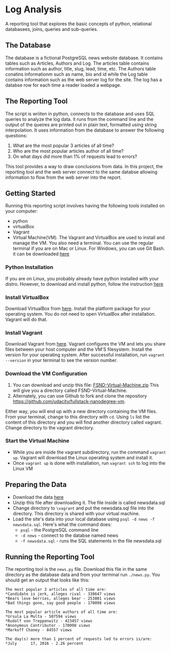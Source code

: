 # Log Analysis
A reporting tool that explores the basic concepts of python, relational databasees, joins, queries and sub-queries.

## The Database
The database is a fictional PostgreSQL news website database. It contains tables such as Articles, Authors and Log. The articles table contains information such as author, title, slug, lead, time, etc. The Authors table conatins informationm such as name, bio and id while the Log table contains information such as the web server log for the site. The log has a databse row for each time a reader loaded a webpage.

## The Reporting Tool
The script is wriiten in python, connects to the database and uses SQL queries to analyze the log data. it runs from the command line and the output of the queires are printed out in plain text, formatted using string interpolation. It uses information from the database to answer the following questions:
1. What are the most popular 3 articles of all time?
2. Who are the most popular articles author of all time?
3. On what days did more than 1% of requests lead to errors?

This tool provides a way to draw conclusions from data. In this project, the reporting tool and the web server connect to the same databse allowing information to flow from the web server into the report.

## Getting Started
Running this reporting script involves having the following tools installed on your computer:
- python
- virtualBox
- Vagrant
- Virtual Machine(VM).
The Vagrant and VirtualBox are used to install and manage the VM. You also need a terminal. You can use the regular terminal if you are on Mac or Linux. For Windows, you can use Git Bash. it can be downloaded [here](https://git-scm.com/downloads)

### Python Installation
If you are on Linux, you probably already have python installed with your distro. However, to download and install python, follow the instruction [here](https://realpython.com/installing-python/)

### Install VirtualBox
Download VirtualBox from [here](https://www.virtualbox.org/wiki/Download_Old_Builds_5_1). Install the platform package for your operating system. You do not need to open VirtualBox after installation. Vagrant will do that.

### Install Vagrant
Download Vagrant from [here](https://www.vagrantup.com/). Vagrant configures the VM and lets you share files between your host computer and the VM'S filesystem. Install the version for your operating system. After successful installation, run `vagrant --version` in your terminal to see the version number.

### Download the VM Configuration
1. You can download and unzip this file: [FSND-Virtual-Machine.zip](https://s3.amazonaws.com/video.udacity-data.com/topher/2018/April/5acfbfa3_fsnd-virtual-machine/fsnd-virtual-machine.zip) This will give you a directory called FSND-Virtual-Machine.
2. Alternately, you can use Github to fork and clone the repository https://github.com/udacity/fullstack-nanodegree-vm.

Either way, you will end up with a new directory containing the VM files. From your terminal, change to this directory with `cd`. Using `ls` list the content of this directory and you will find another directory called vagrant. Change directory to the vagrant directory.

### Start the Virtual Machine
- While you are inside the vagrant subdirectory, run the command `vagrant up`. Vagrant will download the Linux operating system and install it.
- Once `vagrant up` is done with installation, run `vagrant ssh` to log into the Linux VM

## Preparing the Data
- Download the data [here](https://d17h27t6h515a5.cloudfront.net/topher/2016/August/57b5f748_newsdata/newsdata.zip)
- Unzip this file after downloading it. The file inside is called newsdata.sql
- Change directory to `\vagrant` and put the newsdata.sql file into the directory. This directory is shared with your virtual machine.
- Load the site's data into your local database using `psql -d news -f newsdata.sql`. Here's what the command does:
  - `psql` - the PostgreSQL command line
  - `-d news` - connect to the databse named news
  - `-f newsdata.sql` - runs the SQL statements in the file newsdata.sql

## Running the Reporting Tool
The reporting tool is the `news.py` file. Download this file in the same directory as the database data and from your terminal run `./news.py`. You should get an output that looks like this: 
```
The most popular 3 articles of all time are:
*Candidate is jerk, alleges rival - 338647 views
*Bears love berries, alleges bear - 253801 views
*Bad things gone, say good people - 170098 views

The most popular article authors of all time are:
*Ursula La Multa - 507594 views
*Rudolf von Treppenwitz - 423457 views
*Anonymous Contributor - 170098 views
*Markoff Chaney - 84557 views

The day(s) more than 1 percent of requests led to errors is/are:
*July      17, 2016 - 2.26 percent
```

